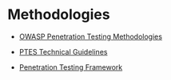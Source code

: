 # Methodologies


* [OWASP Penetration Testing Methodologies](https://www.owasp.org/index.php/Penetration_testing_methodologies)

* [PTES Technical Guidelines](http://www.pentest-standard.org/index.php/PTES_Technical_Guidelines)

* [Penetration Testing Framework](http://www.vulnerabilityassessment.co.uk/Penetration%20Test.html)
